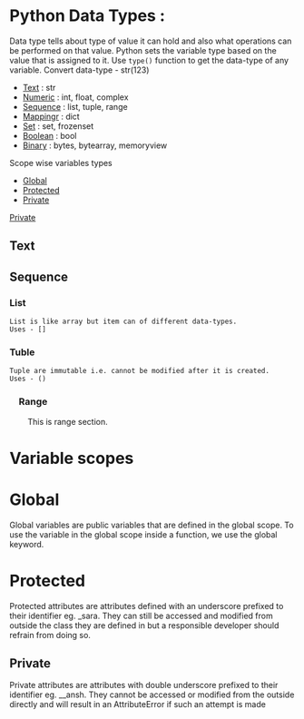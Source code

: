 # Python Data Types :

Data type tells about type of value it can hold and also what operations can be performed on that value.
Python sets the variable type based on the value that is assigned to it.
Use ```type()``` function to get the data-type of any variable.
Convert data-type - str(123)

- [Text](#Text)    : str
- [Numeric](#Numeric)    : int, float, complex
- [Sequence](#Sequence)    : list, tuple, range
- [Mappingr](#Mapping)    : dict
- [Set](#Set)    : set, frozenset
- [Boolean](#Boolean)    : bool
- [Binary](#Binary)    : bytes, bytearray, memoryview

Scope wise variables types
- [Global](#Global)
- [Protected](Protected)
- [Private](#Private)

[Private](#Private)

## Text
  
## Sequence
  ### List
    List is like array but item can of different data-types.
    Uses - []
    
### Tuble
    Tuple are immutable i.e. cannot be modified after it is created.
    Uses - ()
    
### &emsp;Range
&emsp;&emsp; This is range section.

# Variable scopes
# Global
Global variables are public variables that are defined in the global scope. To use the variable in the global scope inside a function, we use the global keyword.

# Protected
Protected attributes are attributes defined with an underscore prefixed to their identifier eg. \_sara. They can still be accessed and modified from outside the class they are defined in but a responsible developer should refrain from doing so.

## Private
Private attributes are attributes with double underscore prefixed to their identifier eg. \_\_ansh. They cannot be accessed or modified from the outside directly and will result in an AttributeError if such an attempt is made
